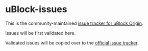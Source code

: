 # uBlock-issues

This is the community-maintained [issue tracker for uBlock Origin](https://github.com/uBlockOrigin/uBlock-issues/issues).

Issues will be first validated here.

Validated issues will be copied over to the [official issue tracker](https://github.com/gorhill/uBlock/issues).
